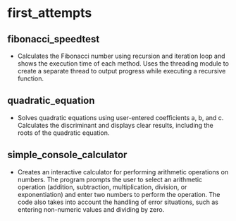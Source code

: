 # first_attempts

## fibonacci_speedtest

- Calculates the Fibonacci number using recursion and iteration loop and shows the execution time of each method. Uses the threading module to create a separate thread to output progress while executing a recursive function.

## quadratic_equation

- Solves quadratic equations using user-entered coefficients a, b, and c. Calculates the discriminant and displays clear results, including the roots of the quadratic equation.

## simple_console_calculator

- Creates an interactive calculator for performing arithmetic operations on numbers. The program prompts the user to select an arithmetic operation (addition, subtraction, multiplication, division, or exponentiation) and enter two numbers to perform the operation. The code also takes into account the handling of error situations, such as entering non-numeric values and dividing by zero.
